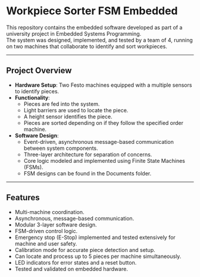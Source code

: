 # Workpiece Sorter FSM Embedded

This repository contains the embedded software developed as part of a university project in Embedded Systems Programming.  
The system was designed, implemented, and tested by a team of 4, running on two machines that collaborate to identify and sort workpieces.

---

## Project Overview
- **Hardware Setup**: Two Festo machines equipped with a multiple sensors to identify pieces.
- **Functionality**:  
  - Pieces are fed into the system.  
  - Light barriers are used to locate the piece.
  - A height sensor identifies the piece.  
  - Pieces are sorted depending on if they follow the specified order machine.  
- **Software Design**:  
  - Event-driven, asynchronous message-based communication between system components.  
  - Three-layer architecture for separation of concerns.  
  - Core logic modeled and implemented using Finite State Machines (FSMs).  
  - FSM designs can be found in the Documents folder.

---

## Features
- Multi-machine coordination.  
- Asynchronous, message-based communication.  
- Modular 3-layer software design.  
- FSM-driven control logic.  
- Emergency stop (E-Stop) implemented and tested extensively for machine and user safety.  
- Calibration mode for accurate piece detection and setup.
- Can locate and process up to 5 pieces per machine simultaneously. 
- LED indicators for error states and a reset button.
- Tested and validated on embedded hardware. 
